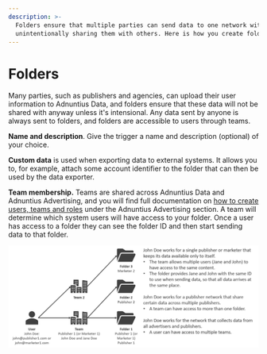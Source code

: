 ```yaml
---
description: >-
  Folders ensure that multiple parties can send data to one network without
  unintentionally sharing them with others. Here is how you create folders.
---
```


# Folders

Many parties, such as publishers and agencies, can upload their user information to Adnuntius Data, and folders ensure that these data will not be shared with anyway unless it's intensional. Any data sent by anyone is always sent to folders, and folders are accessible to users through teams.

**Name and description**. Give the trigger a name and description (optional) of your choice.

**Custom data** is used when exporting data to external systems. It allows you to, for example, attach some account identifier to the folder that can then be used by the data exporter.

**Team membership.** Teams are shared across Adnuntius Data and Adnuntius Advertising, and you will find full documentation on [how to create users, teams and roles](../../../adnuntius-advertising/admin-ui/users/users-teams-and-roles.md) under the Adnuntius Advertising section. A team will determine which system users will have access to your folder. Once a user has access to a folder they can see the folder ID and then start sending data to that folder.

![Users, teams and folders support multiple scenarios of data ownership and sharing.](../../../.gitbook/assets/users-teams-folders.png)
